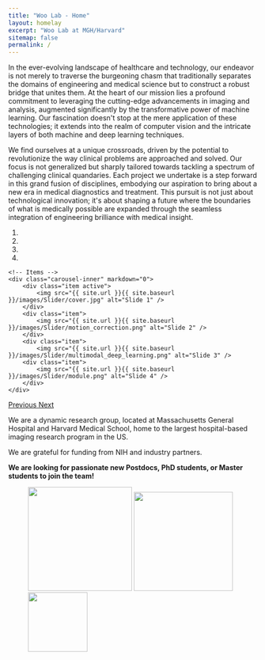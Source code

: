 ```yaml
---
title: "Woo Lab - Home"
layout: homelay
excerpt: "Woo Lab at MGH/Harvard"
sitemap: false
permalink: /
---
```


In the ever-evolving landscape of healthcare and technology, our endeavor is not merely to traverse the burgeoning chasm that traditionally separates the domains of engineering and medical science but to construct a robust bridge that unites them. At the heart of our mission lies a profound commitment to leveraging the cutting-edge advancements in imaging and analysis, augmented significantly by the transformative power of machine learning. Our fascination doesn't stop at the mere application of these technologies; it extends into the realm of computer vision and the intricate layers of both machine and deep learning techniques.

We find ourselves at a unique crossroads, driven by the potential to revolutionize the way clinical problems are approached and solved. Our focus is not generalized but sharply tailored towards tackling a spectrum of challenging clinical quandaries. Each project we undertake is a step forward in this grand fusion of disciplines, embodying our aspiration to bring about a new era in medical diagnostics and treatment. This pursuit is not just about technological innovation; it's about shaping a future where the boundaries of what is medically possible are expanded through the seamless integration of engineering brilliance with medical insight.

<div markdown="0" id="carousel" class="carousel slide" data-ride="carousel" data-interval="4000" data-pause="hover" >
    <!-- Menu -->
    <ol class="carousel-indicators">
        <li data-target="#carousel" data-slide-to="0" class="active"></li>
        <li data-target="#carousel" data-slide-to="1"></li>
        <li data-target="#carousel" data-slide-to="2"></li>
        <li data-target="#carousel" data-slide-to="3"></li>
    </ol>

    <!-- Items -->
    <div class="carousel-inner" markdown="0">
        <div class="item active">
            <img src="{{ site.url }}{{ site.baseurl }}/images/Slider/cover.jpg" alt="Slide 1" />
        </div>
        <div class="item">
            <img src="{{ site.url }}{{ site.baseurl }}/images/Slider/motion_correction.png" alt="Slide 2" />
        </div>
        <div class="item">
            <img src="{{ site.url }}{{ site.baseurl }}/images/Slider/multimodal_deep_learning.png" alt="Slide 3" />
        <div class="item">
            <img src="{{ site.url }}{{ site.baseurl }}/images/Slider/module.png" alt="Slide 4" />
        </div>
    </div>
  <a class="left carousel-control" href="#carousel" role="button" data-slide="prev">
    <span class="glyphicon glyphicon-chevron-left" aria-hidden="true"></span>
    <span class="sr-only">Previous</span>
  </a>
  <a class="right carousel-control" href="#carousel" role="button" data-slide="next">
    <span class="glyphicon glyphicon-chevron-right" aria-hidden="true"></span>
    <span class="sr-only">Next</span>
  </a>
</div>


We are a dynamic research group, located at Massachusetts General Hospital and Harvard Medical School, home to the largest hospital-based imaging research program in the US. 

We are grateful for funding from NIH and industry partners.

**We are  looking for passionate new Postdocs, PhD students, or Master students to join the team!** 

<figure class="fourth">
  <img src="{{ site.url }}{{ site.baseurl }}/images/logopic/hms.png" style="width: 210px">
  <img src="{{ site.url }}{{ site.baseurl }}/images/logopic/mgh_logo.png" style="width: 200px">
  <img src="{{ site.url }}{{ site.baseurl }}/images/logopic/gcmi.png" style="width: 120px">
</figure>
